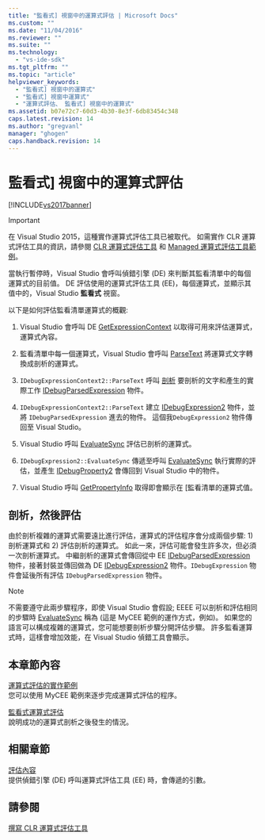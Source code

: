 ```yaml
---
title: "監看式] 視窗中的運算式評估 | Microsoft Docs"
ms.custom: ""
ms.date: "11/04/2016"
ms.reviewer: ""
ms.suite: ""
ms.technology: 
  - "vs-ide-sdk"
ms.tgt_pltfrm: ""
ms.topic: "article"
helpviewer_keywords: 
  - "監看式] 視窗中的運算式"
  - "監看式] 視窗中運算式"
  - "運算式評估、 監看式] 視窗中的運算式"
ms.assetid: b07e72c7-60d3-4b30-8e3f-6db83454c348
caps.latest.revision: 14
ms.author: "gregvanl"
manager: "ghogen"
caps.handback.revision: 14
---
```

# 監看式] 視窗中的運算式評估
[!INCLUDE[vs2017banner](../../code-quality/includes/vs2017banner.md)]

> [!IMPORTANT]
>  在 Visual Studio 2015，這種實作運算式評估工具已被取代。 如需實作 CLR 運算式評估工具的資訊，請參閱 [CLR 運算式評估工具](https://github.com/Microsoft/ConcordExtensibilitySamples/wiki/CLR-Expression-Evaluators) 和 [Managed 運算式評估工具範例](https://github.com/Microsoft/ConcordExtensibilitySamples/wiki/Managed-Expression-Evaluator-Sample)。  
  
 當執行暫停時，Visual Studio 會呼叫偵錯引擎 \(DE\) 來判斷其監看清單中的每個運算式的目前值。 DE 評估使用的運算式評估工具 \(EE\)，每個運算式，並顯示其值中的，Visual Studio **監看式** 視窗。  
  
 以下是如何評估監看清單運算式的概觀:  
  
1.  Visual Studio 會呼叫 DE [GetExpressionContext](../../extensibility/debugger/reference/idebugstackframe2-getexpressioncontext.md) 以取得可用來評估運算式，運算式內容。  
  
2.  監看清單中每一個運算式，Visual Studio 會呼叫 [ParseText](../../extensibility/debugger/reference/idebugexpressioncontext2-parsetext.md) 將運算式文字轉換成剖析的運算式。  
  
3.  `IDebugExpressionContext2::ParseText` 呼叫 [剖析](../../extensibility/debugger/reference/idebugexpressionevaluator-parse.md) 要剖析的文字和產生的實際工作 [IDebugParsedExpression](../../extensibility/debugger/reference/idebugparsedexpression.md) 物件。  
  
4.  `IDebugExpressionContext2::ParseText` 建立 [IDebugExpression2](../../extensibility/debugger/reference/idebugexpression2.md) 物件，並將 `IDebugParsedExpression` 進去的物件。 這個我`DebugExpression2` 物件傳回至 Visual Studio。  
  
5.  Visual Studio 呼叫 [EvaluateSync](../../extensibility/debugger/reference/idebugexpression2-evaluatesync.md) 評估已剖析的運算式。  
  
6.  `IDebugExpression2::EvaluateSync` 傳遞至呼叫 [EvaluateSync](../../extensibility/debugger/reference/idebugparsedexpression-evaluatesync.md) 執行實際的評估，並產生 [IDebugProperty2](../../extensibility/debugger/reference/idebugproperty2.md) 會傳回到 Visual Studio 中的物件。  
  
7.  Visual Studio 呼叫 [GetPropertyInfo](../../extensibility/debugger/reference/idebugproperty2-getpropertyinfo.md) 取得即會顯示在 \[監看清單的運算式值。  
  
## 剖析，然後評估  
 由於剖析複雜的運算式需要遠比進行評估，運算式的評估程序會分成兩個步驟: 1\) 剖析運算式和 2\) 評估剖析的運算式。 如此一來，評估可能會發生許多次，但必須一次剖析運算式。 中繼剖析的運算式會傳回從中 EE [IDebugParsedExpression](../../extensibility/debugger/reference/idebugparsedexpression.md) 物件，接著封裝並傳回做為 DE [IDebugExpression2](../../extensibility/debugger/reference/idebugexpression2.md) 物件。`IDebugExpression` 物件會延後所有評估 `IDebugParsedExpression` 物件。  
  
> [!NOTE]
>  不需要遵守此兩步驟程序，即使 Visual Studio 會假設; EEEE 可以剖析和評估相同的步驟時 [EvaluateSync](../../extensibility/debugger/reference/idebugparsedexpression-evaluatesync.md) 稱為 \(這是 MyCEE 範例的運作方式，例如\)。 如果您的語言可以構成複雜的運算式，您可能想要剖析步驟分開評估步驟。 許多監看運算式時，這樣會增加效能，在 Visual Studio 偵錯工具會顯示。  
  
## 本章節內容  
 [運算式評估的實作範例](../../extensibility/debugger/sample-implementation-of-expression-evaluation.md)  
 您可以使用 MyCEE 範例來逐步完成運算式評估的程序。  
  
 [監看式運算式評估](../../extensibility/debugger/evaluating-a-watch-expression.md)  
 說明成功的運算式剖析之後發生的情況。  
  
## 相關章節  
 [評估內容](../../extensibility/debugger/evaluation-context.md)  
 提供偵錯引擎 \(DE\) 呼叫運算式評估工具 \(EE\) 時，會傳遞的引數。  
  
## 請參閱  
 [撰寫 CLR 運算式評估工具](../../extensibility/debugger/writing-a-common-language-runtime-expression-evaluator.md)
